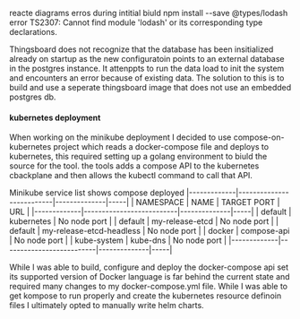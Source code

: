 reacte diagrams erros during intitial biuld
npm install --save @types/lodash
 error TS2307: Cannot find module 'lodash' or its corresponding type declarations.

 Thingsboard does not recognize that the database has been insitialized already on startup as the new configuratoin points to an external database in the postgres instance. It attenppts to run the data load to init the system and encounters an error because of existing data. The solution to this is to build and use a seperate thingsboard image that does not use an embedded postgres db.

#### kubernetes deployment
 When working on the minikube deployment I decided to use compose-on-kubernetes project which reads a docker-compose file and deploys to kubernetes, this required setting up a golang environment to biuld the source for the tool. the tools adds a compose API to the kubernetes cbackplane and then allows the kubectl command to call that API.

 Minikube service list shows compose deployed
|-------------|--------------------------|--------------|-----|
|  NAMESPACE  |           NAME           | TARGET PORT  | URL |
|-------------|--------------------------|--------------|-----|
| default     | kubernetes               | No node port |
| default     | my-release-etcd          | No node port |
| default     | my-release-etcd-headless | No node port |
| docker      | compose-api              | No node port |
| kube-system | kube-dns                 | No node port |
|-------------|--------------------------|--------------|-----|

While I was able to build, configure and deploy the docker-compose api set its supported version of Docker language is far behind the current state and required many changes to my docker-compose.yml file. While I was able to get kompose to run properly and create the kubernetes resource definoin files I ultimately opted to manually write helm charts.
